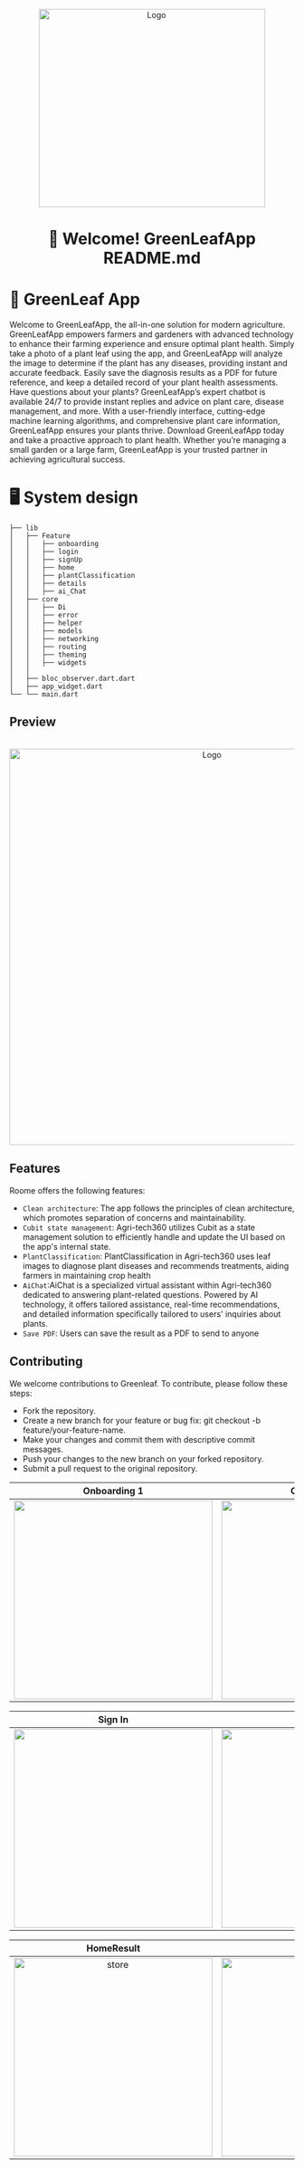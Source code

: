 
<br />
<div align="center">
  <a href="https://github.com/othneildrew/Best-README-Template">
    <img src="https://github.com/shadymohamed532001/GreeanLeaf/assets/126605393/34b3af5b-98b7-4baf-bb93-c50d1dd8421d" alt="Logo" width="400" height="350">
  </a>  

# 👋 Welcome! GreenLeafApp README.md

<div align="start">
  
# 📱  GreenLeaf App

Welcome to GreenLeafApp, the all-in-one solution for modern agriculture. GreenLeafApp empowers farmers and gardeners with advanced technology to enhance their farming experience and ensure optimal plant health. Simply take a photo of a plant leaf using the app, and GreenLeafApp will analyze the image to determine if the plant has any diseases, providing instant and accurate feedback. Easily save the diagnosis results as a PDF for future reference, and keep a detailed record of your plant health assessments. Have questions about your plants? GreenLeafApp’s expert chatbot is available 24/7 to provide instant replies and advice on plant care, disease management, and more. With a user-friendly interface, cutting-edge machine learning algorithms, and comprehensive plant care information, GreenLeafApp ensures your plants thrive. Download GreenLeafApp today and take a proactive approach to plant health. Whether you’re managing a small garden or a large farm, GreenLeafApp is your trusted partner in achieving agricultural success.

<div align="start">
  
# 🖥️ System design
    ├── lib
    │   ├── Feature
    │   │   ├── onboarding
    │   │   ├── login
    │   │   ├── signUp
    │   │   ├── home
    │   │   ├── plantClassification
    │   │   ├── details
    │   │   ├── ai_Chat
    │   ├── core
    │   │   ├── Di
    │   │   ├── error
    │   │   ├── helper
    │   │   ├── models
    │   │   ├── networking
    │   │   ├── routing
    │   │   ├── theming
    │   │   ├── widgets
    │   │  
    │   ├── bloc_observer.dart.dart
    │   ├── app_widget.dart
    └── └── main.dart
## Preview

<br />
<div align="center">
  <a href="https://github.com/othneildrew/Best-README-Template">
    <img src="https://github.com/shadymohamed532001/GreeanLeaf/assets/126605393/6a0080d6-f8ee-4343-b9c0-febb0ac50cff" alt="Logo" width="700" height="700">
  </a>  


<div align="start">

## Features

Roome offers the following features:

- `Clean architecture`: The app follows the principles of clean architecture, which promotes separation of concerns and maintainability.
- `Cubit state management`: Agri-tech360 utilizes Cubit as a state management solution to efficiently handle and update the UI based on the app's internal state.
- `PlantClassification`: PlantClassification in Agri-tech360 uses leaf images to diagnose plant diseases and recommends treatments, aiding farmers in maintaining crop health
- `AiChat`:AiChat is a specialized virtual assistant within Agri-tech360 dedicated to answering plant-related questions. Powered by AI technology, it offers tailored assistance, real-time recommendations,           and detailed information specifically tailored to users' inquiries about plants.
- `Save PDF`: Users can save the result as a PDF to send to anyone 

## Contributing

We welcome contributions to Greenleaf. To contribute, please follow these steps:

- Fork the repository.
- Create a new branch for your feature or bug fix: git checkout -b feature/your-feature-name.
- Make your changes and commit them with descriptive commit messages.
- Push your changes to the new branch on your forked repository.
- Submit a pull request to the original repository.




|                                                        Onboarding 1                                                        | Onboarding 2 | Onboarding 3  
| :---------------------------------------------------------------------------------------------------------------------------: | ------------------------------------------------------------------------------------------------------- | ------------------------------------------------------------------------------------------------------- |
| <img width="351" src="https://github.com/shadymohamed532001/GreeanLeaf/assets/126605393/b285366b-d72f-4ec0-913d-9609a34668c3"> |     <img width="351" src="https://github.com/shadymohamed532001/GreeanLeaf/assets/126605393/4ded6d6a-4e6e-4ede-80b7-c9cd6bba064d">      | <img width="351" src="https://github.com/shadymohamed532001/GreeanLeaf/assets/126605393/84df81a7-97ba-4deb-8b50-96f0a39a81a1"> |



|                                                       Sign In                                                       | Sign Up | Home                                                                                          |
| :---------------------------------------------------------------------------------------------------------------------------: | ------------------------------------------------------------------------------------------------------- | ------------------------------------------------------------------------------------------------------- |
| <img width="351" src="https://github.com/shadymohamed532001/GreeanLeaf/assets/126605393/a4667939-fe2f-4fce-8979-d168839c380e"> |     <img width="351" src="https://github.com/shadymohamed532001/GreeanLeaf/assets/126605393/4427b6a8-b27b-459b-b978-6c7eb67373f7">      |  <img width="351" alt="home" src="https://github.com/shadymohamed532001/GreeanLeaf/assets/126605393/32e83474-49c6-42ce-8f55-2b8f016156d2">






  |                                                       HomeResult                                                   | Ai Chat |         bottom Sheet |   
  |:---------------------------------------------------------------------------------------------------------------------------: | :---------------------------------------------------------------------------------------------------------------------------: |------------------------------------------------------------------------------------------------------- |
| <img width="351" alt="store" src="https://github.com/shadymohamed532001/GreeanLeaf/assets/126605393/3b0bcd61-9d7f-47dd-915e-89f614818be4"> |     <img width="351" alt="explor" src="https://github.com/shadymohamed532001/GreeanLeaf/assets/126605393/9ffebdd9-f838-45a6-bd54-7fda53f9af79">    | <img width="351" alt="explor" src="https://github.com/shadymohamed532001/GreeanLeaf/assets/126605393/3f4b55a2-5b6d-438f-8e2d-ddd621362217"> |










